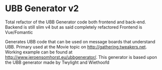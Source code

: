 # UBB Generator v2

Total refactor of the UBB Generator code both frontend and back-end. 
Backend is still slim v4 but as said completely refactored
Frontend is Vue/Fomantic 

Generates UBB code that can be used on message boards that understand UBB. 
Primary used at the Movie topic on http://gathering.tweakers.net. 
Working example can be found at http://www.jeroensomhorst.eu/ubbgenerator/. 
This generator is based upon the UBB generator made by Twylight and Wiethoofd
